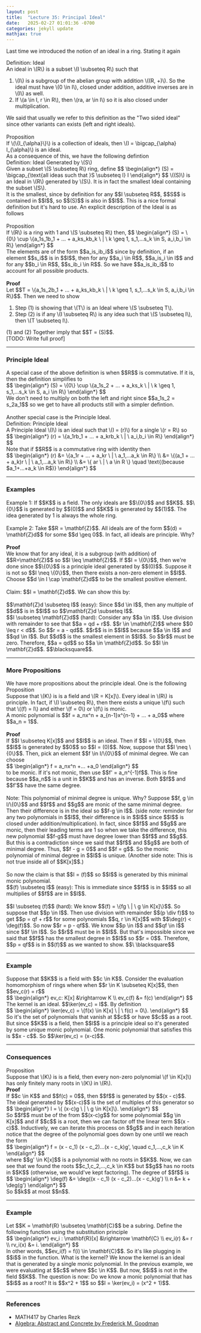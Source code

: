```yaml
---
layout: post
title:  "Lecture 35: Principal Ideal"
date:   2025-02-27 01:01:36 -0700
categories: jekyll update
mathjax: true
---
```

Last time we introduced the notion of an ideal in a ring. Stating it again
<br>
<!----------------------------------------------------------------------------->
<div class="mintheaderdiv">
Definition: Ideal
</div>
<div class="mintbodydiv">
An ideal in \(R\) is a subset \(I \subseteq R\) such that
<ol>
	<li>\(I\) is a subgroup of the abelian group with addition \((R, +)\). So the ideal must have \(0 \in I\), closed under addition, additive inverses are in \(I\) as well.</li>
	<li>If \(a \in I, r \in R\), then \(ra, ar \in I\) so it is also closed under multiplication.</li>
</ol>
</div>
We said that usually we refer to this definition as the "Two sided ideal" since other variants can exists (left and right ideals).
<br>
<br>
<!----------------------------------------------------------------------------->
<div class="peachheaderdiv">
Proposition
</div>
<div class="peachbodydiv">
If \(\{I_{\alpha}\}\) is a collection of ideals, then \(I = \bigcap_{\alpha} I_{\alpha}\) is an ideal. 
</div>
As a consequence of this, we have the following defintion
<br>
<!----------------------------------------------------------------------------->
<div class="mintheaderdiv">
Definition: Ideal Generated by \(S\)
</div>
<div class="mintbodydiv">
Given a subset \(S \subseteq R\) ring, define 
$$
\begin{align*}
(S) = \bigcap_{\text{all ideas such that }S \subseteq I} I
\end{align*}
$$
\((S)\) is an Ideal in \(R\) generated by \(S\). It is in fact the smallest Ideal containing the subset \(S\).
</div>
It is the smallest, since by definition for any $$I \subseteq R$$, $$S$$ is contained in $$I$$, so $$(S)$$ is also in $$I$$. This is a nice formal definition but it's hard to use. An explicit description of the Ideal is as follows
<br>
<br>
<!----------------------------------------------------------------------------->
<div class="peachheaderdiv">
Proposition
</div>
<div class="peachbodydiv">
If \(R\) is a ring with 1 and \(S \subseteq R\) then,
$$
\begin{align*}
(S) = \{0\} \cup \{a_1s_1b_1 + ... + a_ks_kb_k \ | \ k \geq 1, s_1,...s_k \in S, a_i,b_i \in R\}
\end{align*}
$$
</div>
The elements are of the form $$a_is_ib_i$$ since by definition, if an element $$s_i$$ is in $$I$$, then for any $$a_i \in R$$, $$a_is_i \in I$$ and for any $$b_i \in R$$, $$s_ib_i \in R$$. So we have $$a_is_ib_i$$ to account for all possible products.
<br>
<br>
<b>Proof</b>
<br>
Let $$T = \{a_1s_2b_1 + ... + a_ks_kb_k \ | \ k \geq 1, s_1,...s_k \in S, a_i,b_i \in R\}$$. Then we need to show
<ol>
<li>Step (1) is showing that \(T\) is an Ideal where \(S \subseteq T\).</li>
<li>Step (2) is if any \(I \subseteq R\) is any idea such that \(S \subseteq I\), then \(T \subseteq I\).</li>
</ol>
(1) and (2) Together imply that $$T = (S)$$. <br>
[TODO: Write full proof]
<hr>

<!------------------------------------------------------------------------->
<h3>Principle Ideal</h3>
A special case of the above definition is when $$R$$ is commutative. If it is, then the definition simplifies to
<div>
$$
\begin{align*}
(S) = \{0\} \cup \{a_1s_2 + ... + a_ks_k \ | \ k \geq 1, s_1,...s_k \in S, a_i \in R\}
\end{align*}
$$
</div>
We don't need to multiply on both the left and right since $$a_1s_2 = s_2a_1$$ so we get to have all products still with a simpler defintion.
<br>
<br>
Another special case is the Principle Ideal.
<br>
<!----------------------------------------------------------------------------->
<div class="mintheaderdiv">
Definition: Principle Ideal
</div>
<div class="mintbodydiv">
A Principle Ideal \(I\) is an ideal such that \(I = (r)\) for a single \(r = R\) so
$$
\begin{align*}
(r) = \{a_1rb_1 + ... + a_krb_k \ | \  a_i,b_i \in R\}
\end{align*}
$$
</div>
Note that if $$R$$ is a commutative ring with identity then
<div>
$$
\begin{align*}
(r) &= \{a_1r + ... + a_kr \ | \  a_1,...a_k \in R\} \\
    &= \{(a_1 + ... + a_k)r \ | \  a_1,...a_k \in R\} \\
	&= \{ ar \ | \ a \in R \} \quad \text{(because $a_1+...+a_k \in R$)}
\end{align*}
$$
</div>
<hr>

<!------------------------------------------------------------------------->
<h3>Examples</h3>
Example 1: If $$K$$ is a field. The only ideals are $$\{0\}$$ and $$K$$. $$\{0\}$$ is generated by $$(0)$$ and $$K$$ is generated by $$(1)$$. The idea generated by 1 is always the whole ring.
<br>
<br>
Example 2: Take $$R = \mathbf{Z}$$. All ideals are of the form $$(d) = \mathbf{Z}d$$ for some $$d \geq 0$$. In fact, all ideals are principle. Why? 
<br>
<br>
<b>Proof</b>
<br>
We know that for any ideal, it is a subgroup (with addition) of $$R=\mathbf{Z}$$ so $$I \leq \mathbf{Z}$$. If $$I = \{0\}$$, then we're done since $$\{0\}$$ is a principle ideal generated by $$(0)$$. Suppose it is not so $$I \neq \{0\}$$, then there exists a non-zero element in $$I$$. Choose $$d \in I \cap \mathbf{Z}d$$ to be the smallest positive element. 
<br>
<br>
Claim: $$I = \mathbf{Z}d$$. We can show this by:
<br>
<br>
$$\mathbf{Z}d \subseteq I$$ (easy): Since $$d \in I$$, then any multiple of $$d$$ is in $$I$$ so $$\mathbf{Z}d \subseteq I$$.
<br>
$$I \subseteq \mathbf{Z}d$$ (hard): Consider any $$a \in I$$. Use division with remainder to see that $$a = qd + r$$. $$r \in \mathbf{Z}$$ where $$0 \leq r < d$$. So $$r = a - qd$$. $$r$$ is in $$I$$ because $$a \in I$$ and $$qd \in I$$. But $$d$$ is the smallest element in $$I$$. So $$r$$ must be zero. Therefore, $$a = qd$$ so $$a \in \mathbf{Z}d$$. So $$I \in \mathbf{Z}d$$. $$\blacksquare$$. 
<hr>

<!------------------------------------------------------------------------->
<h3>More Propositions</h3>
We have more propositions about the principle ideal. One is the following
<br>
<!----------------------------------------------------------------------------->
<div class="peachheaderdiv">
Proposition
</div>
<div class="peachbodydiv">
Suppose that \(K\) is is a field and \(R = K[x]\). Every ideal in \(R\) is principle. In fact, if \(I \subseteq R\), then there exists a unique \(f\) such that \((f) = I\) and either \(f = 0\) or \(f\) is monic.
</div>
A monic polynomial is $$f = a_nx^n + a_{n-1}x^{n-1} + ... + a_0$$ where $$a_n = 1$$.
<br>
<br>
<b>Proof</b>
<br>
If $$I \subseteq K[x]$$ and $$I$$ is an ideal. Then if $$I = \{0\}$$, then $$I$$ is generated by $$0$$ so $$I = (0)$$. Now, suppose that $$I \neq \{0\}$$. Then, pick an element $$f \in I/\{0\}$$ of minimal degree. We can choose 
<div>
$$
\begin{align*}
f = a_nx^n +... +a_0
\end{align*}
$$
</div>
to be monic. If it's not monic, then use $$f' = a_n^{-1}f$$. This is fine because $$a_n$$ is a unit in $$K$$ and has an inverse. Both $$f$$ and $$f'$$ have the same degree. 
<br>
<br>
Note: This polynomial of minimal degree is unique. Why? Suppose $$f, g \in I/\{0\}$$ and $$f$$ and $$g$$ are monic of the same minimal degree. Then their difference is in the ideal so $$f-g \in I$$. (side note: reminder for any two polynomials in $$I$$, their difference is in $$I$$ since $$I$$ is closed under addition/multiplication). In fact, since $$f$$ and $$g$$ are monic, then their leading terms are 1 so when we take the difference, this new polynomial $$f-g$$ must have degree lower than $$f$$ and $$g$$. But this is a contradiction since we said that $$f$$ and $$g$$ are both of minimal degree. Thus, $$f - g = 0$$ and $$f = g$$. So the monic polynomial of minimal degree in $$I$$ is unique. (Another side note: This is not true inside all of $$K[x]$$.)
<br>
<br>
So now the claim is that $$I = (f)$$ so $$I$$ is generated by this minimal monic polynomial. <br>
$$(f) \subseteq I$$ (easy): This is immediate since $$f$$ is in $$I$$ so all multiplies of $$f$$ are in $$I$$.<br><br>
$$I \subseteq (f)$$ (hard): We know $$(f) = \{fg \ | \ g \in K[x]\}$$. So suppose that $$p \in I$$. Then use division with remainder $$(p \div f)$$ to get $$p = qf + r$$ for some polynomials $$q, r \in K[x]$$ with $$\deg(r) < \deg(f)$$. So now $$r = p - qf$$. We know $$p \in I$$ and $$qf \in I$$ since $$f \in I$$. So $$r$$ must be in $$I$$. But that's impossible since we said that $$f$$ has the smallest degree in $$I$$ so $$r = 0$$. Therefore, $$p = qf$$ is in $$(f)$$ as we wanted to show. $$\ \blacksquare$$
<hr>

<!------------------------------------------------------------------------->
<h3>Example</h3>
Suppose that $$K$$ is a field with $$c \in K$$. Consider the evaluation homomorphism of rings where when $$r \in K \subseteq K[x]$$, then $$ev_c(r) = r$$
<div>
$$
\begin{align*}
ev_c: K[x] &\rightarrow K \\
      ev_c(f) &= f(c)
\end{align*}
$$
</div>
The kernel is an ideal. $$\ker(ev_c) = I$$. By definition
<div>
$$
\begin{align*}
\ker(ev_c) = \{f(x) \in K[x] \ | \ f(c) = 0\}.
\end{align*}
$$
</div>
So it's the set of polynomials that vanish at $$c$$ or have $$c$$ as a root. But since $$K$$ is a field, then $$I$$ is a principle ideal so it's generated by some unique monic polynomial. One monic polynomial that satisfies this is $$x - c$$. So $$\ker(ev_c) = (x-c)$$. 
<hr>

<!------------------------------------------------------------------------->
<h3>Consequences</h3>
<!----------------------------------------------------------------------------->
<div class="peachheaderdiv">
Proposition
</div>
<div class="peachbodydiv">
Suppose that \(K\) is is a field, then every non-zero polynomial \(f \in K[x]\) has only finitely many roots in \(K\) in \(R\).
</div>
<b>Proof</b>
<br>
If $$c \in K$$ and $$f(c) = 0$$, then $$f$$ is generated by $$(x - c)$$. The ideal generated by $$(x-c)$$ is the set of multiples of this generator so
<div>
$$
\begin{align*}
I = \{ (x-c)g \ | \ g \in K[x]\}.
\end{align*}
$$
</div>
So $$f$$ must be of the from $$(x-c)g$$ for some polynomial $$g \in K[x]$$ and if $$c$$ is a root, then we can factor off the linear term $$(x - c)$$. Inductively, we can iterate this process on $$g$$ and in each iteration notice that the degree of the polynomial goes down by one until we reach the form
<div>
$$
\begin{align*}
f = (x - c_1) (x - c_2)...(x - c_k)g', \quad c_1,...,c_k \in K
\end{align*}
$$
</div>
where $$g' \in K[x]$$ is a polynomial with no roots in $$K$$. Now, we can see that we found the roots $$c_1,c_2,...,c_k \in K$$ but $$g$$ has no roots in $$K$$ (otherwise, we would've kept factoring). The degree of $$f$$ is 
<div>
$$
\begin{align*}
\deg(f) &= \deg((x - c_1) (x - c_2)...(x - c_k)g') \\
n &= k + \deg(g')
\end{align*}
$$
</div>
So $$k$$ at most $$n$$. 
<hr>

<!------------------------------------------------------------------------->
<h3>Example</h3>
Let $$K = \mathbf{R} \subseteq \mathbf{C}$$ be a subring. Define the following function using the substitution principle
<div>
$$
\begin{align*}
ev_i : \mathbf{R}[x] &\rightarrow \mathbf{C} \\
               ev_i(r) &= r \\
			   rv_i(x) &= i.
\end{align*}
$$
</div>
In other words, $$ev_i(f) = f(i) \in \mathbf{C}$$. So it's like plugging in $$i$$ in the function. What is the kernel? We know the kernel is an ideal that is generated by a single monic polynomial. In the previous example, we were evaluating at $$c$$ where $$c \in K$$. But now, $$i$$ is not in the field $$K$$. The question is now: Do we know a monic polynomial that has $$i$$ as a root? It is $$x^2 + 1$$ so $$I = \ker(ev_i) = (x^2 + 1)$$.
<hr>

<!------------------------------------------------------------------------->
<h3>References</h3>
<ul>
	<li>MATH417 by Charles Rezk</li>
	<li><a href="https://homepage.divms.uiowa.edu/~goodman/algebrabook.dir/algebrabook.html">Algebra: Abstract and Concrete by Frederick M. Goodman</a></li>
</ul>






















